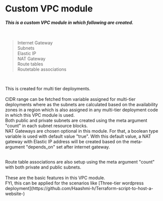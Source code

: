 # Custom VPC module

***This is a custom VPC module in which following are created.*** </br>
 </br>
  </br>

> Internet Gateway </br>
> Subnets </br>
> Elastic IP </br>
> NAT Gateway </br>
> Route tables </br>
> Routetable associations </br>
 </br>

This is created for multi tier deployments. </br>
 </br>
CIDR range can be fetched from variable assigned for multi-tier deployments where as the subnets are calculated based on the availability zones in a region which is also assigned in any multi-tier deployment code in which this VPC module is used.
 </br>
Both public and private subnets are created using the meta argument "count" in each subnet resource blocks.
  </br>
NAT Gateways are chosen optional in this module. For that, a boolean type variable is used with default value "true". With this default value, a NAT gateway with Elastic IP address will be created based on the meta-argument "depends_on" set after internet gateway.

</br> 
Route table associations are also setup using the meta argument "count" with both private and public subnets.

 </br>
  </br>
 These are the basic features in this VPC module.
  </br>
FYI, this can be applied for the scenarios like  [Three-tier wordpress deployment](https://github.com/Haashmi-h/Terraform-script-to-host-a-website-)
